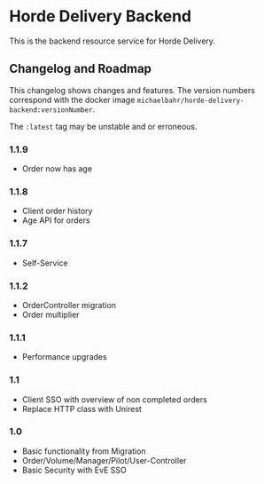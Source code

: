 # Horde Delivery Backend

This is the backend resource service for Horde Delivery.

## Changelog and Roadmap

This changelog shows changes and features. The version numbers correspond with the docker image `michaelbahr/horde-delivery-backend:versionNumber`.

The `:latest` tag may be unstable and or erroneous.

### 1.1.9

* Order now has age

### 1.1.8

* Client order history
* Age API for orders

### 1.1.7

* Self-Service

### 1.1.2

* OrderController migration
* Order multiplier

### 1.1.1

* Performance upgrades
 
### 1.1

* Client SSO with overview of non completed orders
* Replace HTTP class with Unirest
 
### 1.0

* Basic functionality from Migration
* Order/Volume/Manager/Pilot/User-Controller
* Basic Security with EvE SSO
